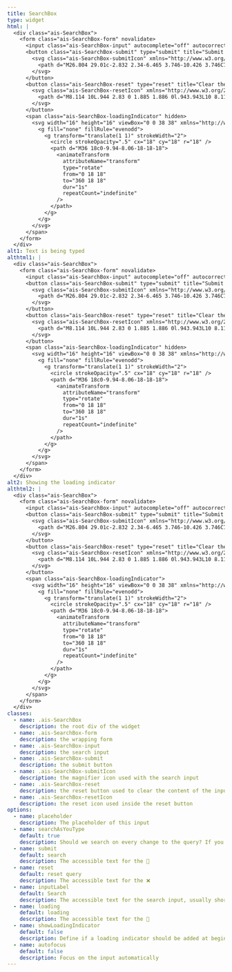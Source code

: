 ```yaml
---
title: SearchBox
type: widget
html: |
  <div class="ais-SearchBox">
    <form class="ais-SearchBox-form" novalidate>
      <input class="ais-SearchBox-input" autocomplete="off" autocorrect="off" autocapitalize="off" placeholder="Search for products" aria-label="Search" spellcheck="false" maxlength="512" type="search" value="" />
      <button class="ais-SearchBox-submit" type="submit" title="Submit the search query.">
        <svg class="ais-SearchBox-submitIcon" xmlns="http://www.w3.org/2000/svg" width="10" height="10" viewBox="0 0 40 40">
          <path d="M26.804 29.01c-2.832 2.34-6.465 3.746-10.426 3.746C7.333 32.756 0 25.424 0 16.378 0 7.333 7.333 0 16.378 0c9.046 0 16.378 7.333 16.378 16.378 0 3.96-1.406 7.594-3.746 10.426l10.534 10.534c.607.607.61 1.59-.004 2.202-.61.61-1.597.61-2.202.004L26.804 29.01zm-10.426.627c7.323 0 13.26-5.936 13.26-13.26 0-7.32-5.937-13.257-13.26-13.257C9.056 3.12 3.12 9.056 3.12 16.378c0 7.323 5.936 13.26 13.258 13.26z"></path>
        </svg>
      </button>
      <button class="ais-SearchBox-reset" type="reset" title="Clear the search query." hidden>
        <svg class="ais-SearchBox-resetIcon" xmlns="http://www.w3.org/2000/svg" viewBox="0 0 20 20" width="10" height="10">
          <path d="M8.114 10L.944 2.83 0 1.885 1.886 0l.943.943L10 8.113l7.17-7.17.944-.943L20 1.886l-.943.943-7.17 7.17 7.17 7.17.943.944L18.114 20l-.943-.943-7.17-7.17-7.17 7.17-.944.943L0 18.114l.943-.943L8.113 10z"></path>
        </svg>
      </button>
      <span class="ais-SearchBox-loadingIndicator" hidden>
        <svg width="16" height="16" viewBox="0 0 38 38" xmlns="http://www.w3.org/2000/svg" stroke="#444" class="ais-SearchBox-loadingIcon">
          <g fill="none" fillRule="evenodd">
            <g transform="translate(1 1)" strokeWidth="2">
              <circle strokeOpacity=".5" cx="18" cy="18" r="18" />
              <path d="M36 18c0-9.94-8.06-18-18-18">
                <animateTransform
                  attributeName="transform"
                  type="rotate"
                  from="0 18 18"
                  to="360 18 18"
                  dur="1s"
                  repeatCount="indefinite"
                />
              </path>
            </g>
          </g>
        </svg>
      </span>
    </form>
  </div>
alt1: Text is being typed
althtml1: |
  <div class="ais-SearchBox">
    <form class="ais-SearchBox-form" novalidate>
      <input class="ais-SearchBox-input" autocomplete="off" autocorrect="off" autocapitalize="off" placeholder="Search for products" aria-label="Search" spellcheck="false" maxlength="512" type="search" value="Typing text..." />
      <button class="ais-SearchBox-submit" type="submit" title="Submit the search query.">
        <svg class="ais-SearchBox-submitIcon" xmlns="http://www.w3.org/2000/svg" width="10" height="10" viewBox="0 0 40 40">
          <path d="M26.804 29.01c-2.832 2.34-6.465 3.746-10.426 3.746C7.333 32.756 0 25.424 0 16.378 0 7.333 7.333 0 16.378 0c9.046 0 16.378 7.333 16.378 16.378 0 3.96-1.406 7.594-3.746 10.426l10.534 10.534c.607.607.61 1.59-.004 2.202-.61.61-1.597.61-2.202.004L26.804 29.01zm-10.426.627c7.323 0 13.26-5.936 13.26-13.26 0-7.32-5.937-13.257-13.26-13.257C9.056 3.12 3.12 9.056 3.12 16.378c0 7.323 5.936 13.26 13.258 13.26z"></path>
        </svg>
      </button>
      <button class="ais-SearchBox-reset" type="reset" title="Clear the search query.">
        <svg class="ais-SearchBox-resetIcon" xmlns="http://www.w3.org/2000/svg" viewBox="0 0 20 20" width="10" height="10">
          <path d="M8.114 10L.944 2.83 0 1.885 1.886 0l.943.943L10 8.113l7.17-7.17.944-.943L20 1.886l-.943.943-7.17 7.17 7.17 7.17.943.944L18.114 20l-.943-.943-7.17-7.17-7.17 7.17-.944.943L0 18.114l.943-.943L8.113 10z"></path>
        </svg>
      </button>
      <span class="ais-SearchBox-loadingIndicator" hidden>
        <svg width="16" height="16" viewBox="0 0 38 38" xmlns="http://www.w3.org/2000/svg" stroke="#444" class="ais-SearchBox-loadingIcon">
          <g fill="none" fillRule="evenodd">
            <g transform="translate(1 1)" strokeWidth="2">
              <circle strokeOpacity=".5" cx="18" cy="18" r="18" />
              <path d="M36 18c0-9.94-8.06-18-18-18">
                <animateTransform
                  attributeName="transform"
                  type="rotate"
                  from="0 18 18"
                  to="360 18 18"
                  dur="1s"
                  repeatCount="indefinite"
                />
              </path>
            </g>
          </g>
        </svg>
      </span>
    </form>
  </div>
alt2: Showing the loading indicator
althtml2: |
  <div class="ais-SearchBox">
    <form class="ais-SearchBox-form" novalidate>
      <input class="ais-SearchBox-input" autocomplete="off" autocorrect="off" autocapitalize="off" placeholder="Search for products" aria-label="Search" spellcheck="false" maxlength="512" type="search" value="Typing text..." />
      <button class="ais-SearchBox-submit" type="submit" title="Submit the search query.">
        <svg class="ais-SearchBox-submitIcon" xmlns="http://www.w3.org/2000/svg" width="10" height="10" viewBox="0 0 40 40">
          <path d="M26.804 29.01c-2.832 2.34-6.465 3.746-10.426 3.746C7.333 32.756 0 25.424 0 16.378 0 7.333 7.333 0 16.378 0c9.046 0 16.378 7.333 16.378 16.378 0 3.96-1.406 7.594-3.746 10.426l10.534 10.534c.607.607.61 1.59-.004 2.202-.61.61-1.597.61-2.202.004L26.804 29.01zm-10.426.627c7.323 0 13.26-5.936 13.26-13.26 0-7.32-5.937-13.257-13.26-13.257C9.056 3.12 3.12 9.056 3.12 16.378c0 7.323 5.936 13.26 13.258 13.26z"></path>
        </svg>
      </button>
      <button class="ais-SearchBox-reset" type="reset" title="Clear the search query." hidden>
        <svg class="ais-SearchBox-resetIcon" xmlns="http://www.w3.org/2000/svg" viewBox="0 0 20 20" width="10" height="10">
          <path d="M8.114 10L.944 2.83 0 1.885 1.886 0l.943.943L10 8.113l7.17-7.17.944-.943L20 1.886l-.943.943-7.17 7.17 7.17 7.17.943.944L18.114 20l-.943-.943-7.17-7.17-7.17 7.17-.944.943L0 18.114l.943-.943L8.113 10z"></path>
        </svg>
      </button>
      <span class="ais-SearchBox-loadingIndicator">
        <svg width="16" height="16" viewBox="0 0 38 38" xmlns="http://www.w3.org/2000/svg" stroke="#444" class="ais-SearchBox-loadingIcon">
          <g fill="none" fillRule="evenodd">
            <g transform="translate(1 1)" strokeWidth="2">
              <circle strokeOpacity=".5" cx="18" cy="18" r="18" />
              <path d="M36 18c0-9.94-8.06-18-18-18">
                <animateTransform
                  attributeName="transform"
                  type="rotate"
                  from="0 18 18"
                  to="360 18 18"
                  dur="1s"
                  repeatCount="indefinite"
                />
              </path>
            </g>
          </g>
        </svg>
      </span>
    </form>
  </div>
classes:
  - name: .ais-SearchBox
    description: the root div of the widget
  - name: .ais-SearchBox-form
    description: the wrapping form
  - name: .ais-SearchBox-input
    description: the search input
  - name: .ais-SearchBox-submit
    description: the submit button
  - name: .ais-SearchBox-submitIcon
    description: the magnifier icon used with the search input
  - name: .ais-SearchBox-reset
    description: the reset button used to clear the content of the input
  - name: .ais-SearchBox-resetIcon
    description: the reset icon used inside the reset button
options:
  - name: placeholder
    description: The placeholder of this input
  - name: searchAsYouType
    default: true
    description: Should we search on every change to the query? If you disable this option, new searches will only be triggered by clicking the search button or by pressing the enter key while the search box is focused.
  - name: submit
    default: search
    description: The accessible text for the 🔎
  - name: reset
    default: reset query
    description: The accessible text for the ❌
  - name: inputLabel
    default: Search
    description: The accessible text for the search input, usually short.
  - name: loading
    default: loading
    description: The accessible text for the 🔄
  - name: showLoadingIndicator
    default: false
    description: Define if a loading indicator should be added at beginning of the input to indicate that search is currently stalled.
  - name: autofocus
    default: false
    description: Focus on the input automatically
---
```

